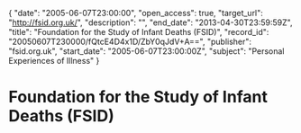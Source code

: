 {
  "date": "2005-06-07T23:00:00", 
  "open_access": true, 
  "target_url": "http://fsid.org.uk/", 
  "description": "", 
  "end_date": "2013-04-30T23:59:59Z", 
  "title": "Foundation for the Study of Infant Deaths (FSID)", 
  "record_id": "20050607T230000/fQtcE4D4x1D/ZbY0qJdV+A==", 
  "publisher": "fsid.org.uk", 
  "start_date": "2005-06-07T23:00:00Z", 
  "subject": "Personal Experiences of Illness"
}

# Foundation for the Study of Infant Deaths (FSID)

